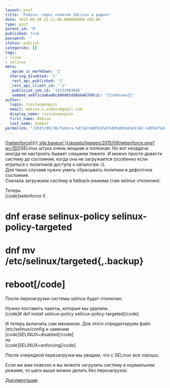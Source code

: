 ```yaml
---
layout: post
title: 'Fedora: сброс политик SELinux в дефолт'
date: 2015-09-30 21:11:06.000000000 +03:00
type: post
parent_id: '0'
published: true
password: ''
status: publish
categories: []
tags:
- linux
- selinux
meta:
  _wpcom_is_markdown: '1'
  sharing_disabled: '1'
  _rest_api_published: '1'
  _rest_api_client_id: "-1"
  _publicize_job_id: '15332083045'
  _oembed_ae871caa6ad8c886065dd6bb467d9c2c: "{{unknown}}"
author:
  login: russianpenguin
  email: maksim.v.zubkov@gmail.com
  display_name: russianpenguin
  first_name: Maksim
  last_name: Zubkov
permalink: "/2015/09/30/fedora-%d1%81%d0%b1%d1%80%d0%be%d1%81-%d0%bf%d0%be%d0%bb%d0%b8%d1%82%d0%b8%d0%ba-selinux-%d0%b2-%d0%b4%d0%b5%d1%84%d0%be%d0%bb%d1%82/"
---
```

[![getenforce]({{ site.baseurl }}/assets/images/2015/09/getenforce.png?w=150)](https://russianpenguin.files.wordpress.com/2015/09/getenforce.png)SELinux штука очень мощная и полезная. Но вот незадача: иногда ее настроить бывает слишком тяжело. И можно просто довести систему до состояния, когда она не загружается (особенно если играться с политикой доступа к каталогам :)).  
Для таких случаев нужно уметь сбрасывать политики в дефолтное состояние.  
Сначала загружаем систему в failback-режиме (там selinux отключен).

Теперь  
[code]setenforce 0  
# dnf erase selinux-policy selinux-policy-targeted  
# dnf mv /etc/selinux/targeted{,.backup}  
# reboot[/code]

После перезагрузки системы selinux будет отключен.

Нужно поставить пакеты, которые мы удаляли.  
[code]# dnf install selinux-policy selinux-policy-targeted[/code]

И теперь включить сам механизм. Для этого отредактируем файл /etc/selinux/config и заменим  
[code]SELINUX=disabled[/code]  
на  
[code]SELINUX=enforcing[/code]

После очередной перезагрузки мы увидим, что с SELinux все хорошо.

Если же вам повезло и вы можете загрузить систему в нормальном режиме, то шаги выше можно делать без перезагрузок.

[Документация](https://docs.fedoraproject.org/en-US/Fedora/21/html/SELinux_Users_and_Administrators_Guide/index.html).

